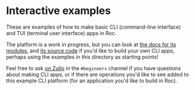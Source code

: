 # Interactive examples

These are examples of how to make basic CLI (command-line interface) and TUI (terminal user interface) apps in Roc.

The  platform is a work in progress, but you can look at [the docs for its modules](https://www.roc-lang.org/examples/cli/Http),
and [its source code](cli-platform) if you'd like to build your own CLI apps, perhaps using
the examples in this directory as starting points!

Feel free to ask [on Zulip](https://roc.zulipchat.com) in the `#beginners` channel if you have questions about making
CLI apps, or if there are operations you'd like to see added to this example CLI platform (for
an application you'd like to build in Roc).
